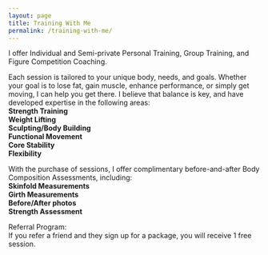 ```yaml
---
layout: page
title: Training With Me
permalink: /training-with-me/
---
```


I offer Individual and Semi-private Personal Training, Group Training, and Figure Competition Coaching.  

Each session is tailored to your unique body, needs, and goals. Whether your goal is to lose fat, gain muscle, enhance performance, or simply get moving, I can help you get there. I believe that balance is key, and have developed expertise in the following areas:  
**Strength Training**  
**Weight Lifting**  
**Sculpting/Body Building**  
**Functional Movement**  
**Core Stability**  
**Flexibility**  

With the purchase of sessions, I offer complimentary before-and-after Body Composition Assessments, including:  
**Skinfold Measurements**  
**Girth Measurements**  
**Before/After photos**  
**Strength Assessment**  

Referral Program:  
If you refer a friend and they sign up for a package, you will receive 1 free session.
